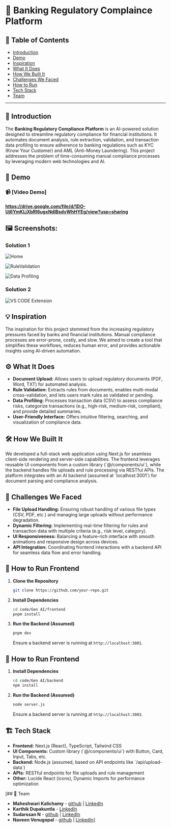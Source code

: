 # 🚀 Banking Regulatory Complaince Platform

## 📌 Table of Contents
- [Introduction](#introduction)
- [Demo](#demo)
- [Inspiration](#inspiration)
- [What It Does](#what-it-does)
- [How We Built It](#how-we-built-it)
- [Challenges We Faced](#challenges-we-faced)
- [How to Run](#how-to-run)
- [Tech Stack](#tech-stack)
- [Team](#team)

---

## 🎯 Introduction
The **Banking Regulatory Compliance Platform** is an AI-powered solution designed to streamline regulatory compliance for financial institutions. It automates document analysis, rule extraction, validation, and transaction data profiling to ensure adherence to banking regulations such as KYC (Know Your Customer) and AML (Anti-Money Laundering). This project addresses the problem of time-consuming manual compliance processes by leveraging modern web technologies and AI.
## 🎥 Demo
### 📹 [Video Demo]
#### https://drive.google.com/file/d/1DO-Uj6YmKLjXbRI6ugxNdlBsdvWhHYEg/view?usp=sharing

## 🖼️ Screenshots:
### **Solution 1**
![Home](https://github.com/user-attachments/assets/9f0b0904-b97d-44a8-8570-d00ed66dccde)

![RuleValidation](https://github.com/user-attachments/assets/e68f8e51-7a93-4323-8be1-4e94168d9f19)

![Data Profiling](https://github.com/user-attachments/assets/e441fab0-2a14-48bb-afb3-65d937fe60b7)

### **Solution 2**
![VS CODE Extension](https://github.com/user-attachments/assets/bb1e48d1-1b97-4278-b602-161f29b99f23)




## 💡 Inspiration
The inspiration for this project stemmed from the increasing regulatory pressures faced by banks and financial institutions. Manual compliance processes are error-prone, costly, and slow. We aimed to create a tool that simplifies these workflows, reduces human error, and provides actionable insights using AI-driven automation.

## ⚙️ What It Does
- **Document Upload:** Allows users to upload regulatory documents (PDF, Word, TXT) for automated analysis.  
- **Rule Validation:** Extracts rules from documents, enables multi-modal cross-validation, and lets users mark rules as validated or pending.  
- **Data Profiling:** Processes transaction data (CSV) to assess compliance risks, categorize transactions (e.g., high-risk, medium-risk, compliant), and provide detailed summaries.  
- **User-Friendly Interface:** Offers intuitive filtering, searching, and visualization of compliance data.

## 🛠️ How We Built It
We developed a full-stack web application using Next.js for seamless client-side rendering and server-side capabilities. The frontend leverages reusable UI components from a custom library (\`@/components/ui\`), while the backend handles file uploads and rule processing via RESTful APIs. The platform integrates with an AI backend (assumed at \`localhost:3001\`) for document parsing and compliance analysis.  

## 🚧 Challenges We Faced
- **File Upload Handling:** Ensuring robust handling of various file types (CSV, PDF, etc.) and managing large uploads without performance degradation.  
- **Dynamic Filtering:** Implementing real-time filtering for rules and transaction data with multiple criteria (e.g., risk level, category).  
- **UI Responsiveness:** Balancing a feature-rich interface with smooth animations and responsive design across devices.  
- **API Integration:** Coordinating frontend interactions with a backend API for seamless data flow and error handling.

## 🏃 How to Run Frontend 
1. **Clone the Repository**  
   ```sh
   git clone https://github.com/your-repo.git
   ```
2. **Install Dependencies**  
   ```sh
   cd code/Gen AI/frontend
   pnpm install
   ```
3. **Run the Backend (Assumed)**
    ```sh
   pnpm dev
   ```
   Ensure a backend server is running at `http://localhost:3001`.
  
## 🏃 How to Run Frontend 
1. **Install Dependencies**  
   ```sh
   cd code/Gen AI/backend
   npm install
   ```
2. **Run the Backend (Assumed)**
    ```sh
   node server.js
   ```
   Ensure a backend server is running at `http://localhost:3003`. 
  


## 🏗️ Tech Stack
- **Frontend:** Next.js (React), TypeScript, Tailwind CSS  
- **UI Components:** Custom library (\`@/components/ui\`) with Button, Card, Input, Tabs, etc.  
- **Backend:** Node.js (assumed, based on API endpoints like \`/api/upload-data\`)  
- **APIs:** RESTful endpoints for file uploads and rule management  
- **Other:** Lucide React (icons), Dynamic Imports for performance optimization

[## 👥 Team
- **Maheshwari Kalichamy** - [github](mahe-kalichamy) | [LinkedIn]([#](https://www.linkedin.com/in/maheshwari-kalichamy-3495aa251))
- **Karthik Dupakuntla** - [LinkedIn]([#](https://www.linkedin.com/in/karthik-dupakuntla-1b638b11/))
- **Sudarssan N** - [github](sudarssan-n) | [LinkedIn]([#](https://in.linkedin.com/in/sudarssan-n-a7aaa91bb))
-  **Naveen Venugopal** - [github](naveen-2003-glitch) | [LinkedIn]([#](https://in.linkedin.com/in/naveen-venugopal-1225151bb))]
